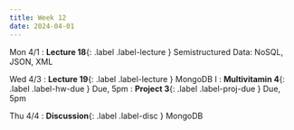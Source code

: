 ```yaml
---
title: Week 12
date: 2024-04-01
---
```


Mon 4/1
: **Lecture 18**{: .label .label-lecture } Semistructured Data: NoSQL, JSON, XML

Wed 4/3
: **Lecture 19**{: .label .label-lecture } MongoDB I
: **Multivitamin 4**{: .label .label-hw-due } Due, 5pm
: **Project 3**{: .label .label-proj-due } Due, 5pm


Thu 4/4
: **Discussion**{: .label .label-disc } MongoDB

